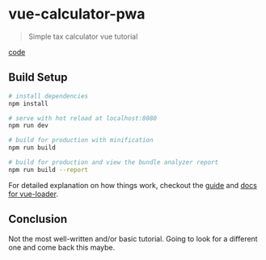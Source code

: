 # vue-calculator-pwa

> Simple tax calculator vue tutorial

[code](https://morioh.com/p/5c248fc9ed31)

## Build Setup

``` bash
# install dependencies
npm install

# serve with hot reload at localhost:8080
npm run dev

# build for production with minification
npm run build

# build for production and view the bundle analyzer report
npm run build --report
```

For detailed explanation on how things work, checkout the [guide](http://vuejs-templates.github.io/webpack/) and [docs for vue-loader](http://vuejs.github.io/vue-loader).

## Conclusion
Not the most well-written and/or basic tutorial.  Going to look for a different one and come back this maybe.
